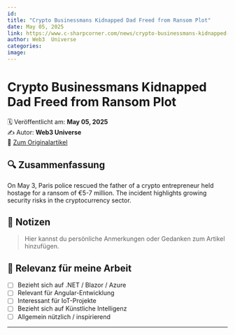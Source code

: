 ```yaml
---
id: 
title: "Crypto Businessmans Kidnapped Dad Freed from Ransom Plot"
date: May 05, 2025
link: https://www.c-sharpcorner.com/news/crypto-businessmans-kidnapped-dad-freed-from-ransom-plot
author: Web3  Universe
categories: 
image: 
---
```


# Crypto Businessmans Kidnapped Dad Freed from Ransom Plot

🗓️ Veröffentlicht am: **May 05, 2025**  
✍️ Autor: **Web3  Universe**  
🔗 [Zum Originalartikel](https://www.c-sharpcorner.com/news/crypto-businessmans-kidnapped-dad-freed-from-ransom-plot)

## 🔍 Zusammenfassung

On May 3, Paris police rescued the father of a crypto entrepreneur held hostage for a ransom of €5-7 million. The incident highlights growing security risks in the cryptocurrency sector.

## 📌 Notizen

> Hier kannst du persönliche Anmerkungen oder Gedanken zum Artikel hinzufügen.

## 🧠 Relevanz für meine Arbeit

- [ ] Bezieht sich auf .NET / Blazor / Azure
- [ ] Relevant für Angular-Entwicklung
- [ ] Interessant für IoT-Projekte
- [ ] Bezieht sich auf Künstliche Intelligenz
- [ ] Allgemein nützlich / inspirierend

---
